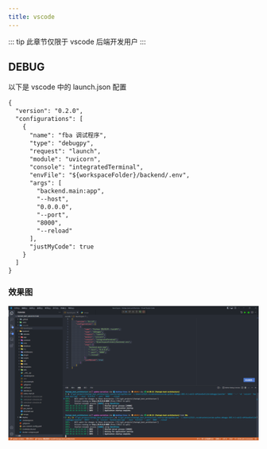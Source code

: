 ```yaml
---
title: vscode
---
```


::: tip
此章节仅限于 vscode 后端开发用户
:::

## DEBUG

以下是 vscode 中的 launch.json 配置

```json5
{
  "version": "0.2.0",
  "configurations": [
    {
      "name": "fba 调试程序",
      "type": "debugpy",
      "request": "launch",
      "module": "uvicorn",
      "console": "integratedTerminal",
      "envFile": "${workspaceFolder}/backend/.env",
      "args": [
        "backend.main:app",
        "--host",
        "0.0.0.0",
        "--port",
        "8000",
        "--reload"
      ],
      "justMyCode": true
    }
  ]
}
```

### 效果图

![vscode 调试](/images/vscode_debug.png)
